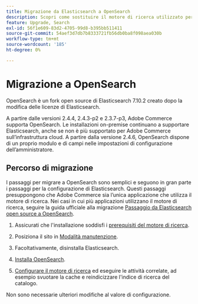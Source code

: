 ```yaml
---
title: Migrazione da Elasticsearch a OpenSearch
description: Scopri come sostituire il motore di ricerca utilizzato per le installazioni locali di Adobe Commerce.
feature: Upgrade, Search
exl-id: 56f1e609-83d2-4705-99d8-b395bb511411
source-git-commit: 54aef3d7db7b8333721fb56db0ba8f098aea030b
workflow-type: tm+mt
source-wordcount: '185'
ht-degree: 0%

---
```


# Migrazione a OpenSearch

OpenSearch è un fork open source di Elasticsearch 7.10.2 creato dopo la modifica delle licenze di Elasticsearch.

A partire dalle versioni 2.4.4, 2.4.3-p2 e 2.3.7-p3, Adobe Commerce supporta OpenSearch. Le installazioni on-premise continuano a supportare Elasticsearch, anche se non è più supportato per Adobe Commerce sull’infrastruttura cloud. A partire dalla versione 2.4.6, OpenSearch dispone di un proprio modulo e di campi nelle impostazioni di configurazione dell’amministratore.

## Percorso di migrazione

I passaggi per migrare a OpenSearch sono semplici e seguono in gran parte i passaggi per la configurazione di Elasticsearch. Questi passaggi presuppongono che Adobe Commerce sia l’unica applicazione che utilizza il motore di ricerca. Nei casi in cui più applicazioni utilizzano il motore di ricerca, seguire la guida ufficiale alla migrazione [Passaggio da Elasticsearch open source a OpenSearch](https://opensearch.org/blog/moving-from-opensource-elasticsearch-to-opensearch/).

1. Assicurati che l&#39;installazione soddisfi i [prerequisiti del motore di ricerca](../../installation/prerequisites/search-engine/overview.md).

1. Posiziona il sito in [Modalità manutenzione](../../installation/tutorials/maintenance-mode.md).

1. Facoltativamente, disinstalla Elasticsearch.

1. [Installa OpenSearch](https://opensearch.org/docs/latest/opensearch/install/important-settings/).

1. [Configurare il motore di ricerca](../../configuration/search/configure-search-engine.md) ed eseguire le attività correlate, ad esempio svuotare la cache e reindicizzare l&#39;indice di ricerca del catalogo.

Non sono necessarie ulteriori modifiche al valore di configurazione.
